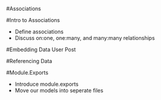 #Associations

#Intro to Associations
* Define associations
* Discuss on:one, one:many, and many:many relationships


#Embedding Data
User
Post

#Referencing Data

#Module.Exports
* Introduce module.exports
* Move our models into seperate files